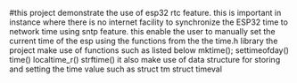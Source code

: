 #this project demonstrate the use of esp32 rtc feature. 
this is important in instance where there is no internet facility to synchronize the ESP32 time to network time using sntp feature. 
this enable the user to manually set the current time of the esp using the functions from the the time.h library
the project make use of functions such as listed below
	mktime();
	settimeofday()
	time()
	localtime_r()
	strftime()
it also make use of data structure for storing and setting the time value such as 
	struct tm
	struct timeval
 